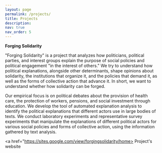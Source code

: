 ```yaml
---
layout: page
permalink: /projects/
title: Projects
description: 
nav: true
nav_order: 5
---
```

<strong>Forging Solidarity</strong>
<p>"Forging Solidarity" is a project that analyzes how politicians, political parties, and interest groups explain the purpose of social policies and political engagement "in the interest of others." We try to understand how political explanations, alongside other determinants, shape opinions about solidarity, the institutions that organize it, and the policies that demand it, as well as the forms of collective action that advance it. In short, we want to understand whether how solidarity can be forged. </p>

<p> Our empirical focus is on political debates about the provision of health care, the protection of workers, pensions, and social investment through education. We develop the tool of automated explanation analysis to identify the political explanations that different actors use in large bodies of texts. We conduct laboratory experiments and representative survey experiments that manipulate the explanations of different political actors for various social policies and forms of collective action, using the information gathered by text analysis. </p>

<a href="https://sites.google.com/view/forgingsolidarity/home> Project's website</a>
